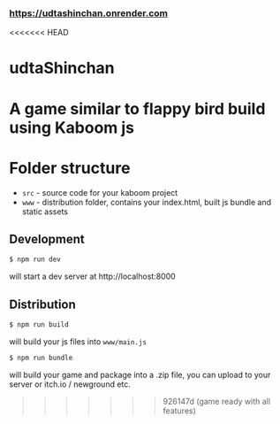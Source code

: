 ### https://udtashinchan.onrender.com

<<<<<<< HEAD
# udtaShinchan
A game similar to flappy bird build using Kaboom  js
=======
# Folder structure

- `src` - source code for your kaboom project
- `www` - distribution folder, contains your index.html, built js bundle and static assets


## Development

```sh
$ npm run dev
```

will start a dev server at http://localhost:8000

## Distribution

```sh
$ npm run build
```

will build your js files into `www/main.js`

```sh
$ npm run bundle
```

will build your game and package into a .zip file, you can upload to your server or itch.io / newground etc.
>>>>>>> 926147d (game ready with all features)
